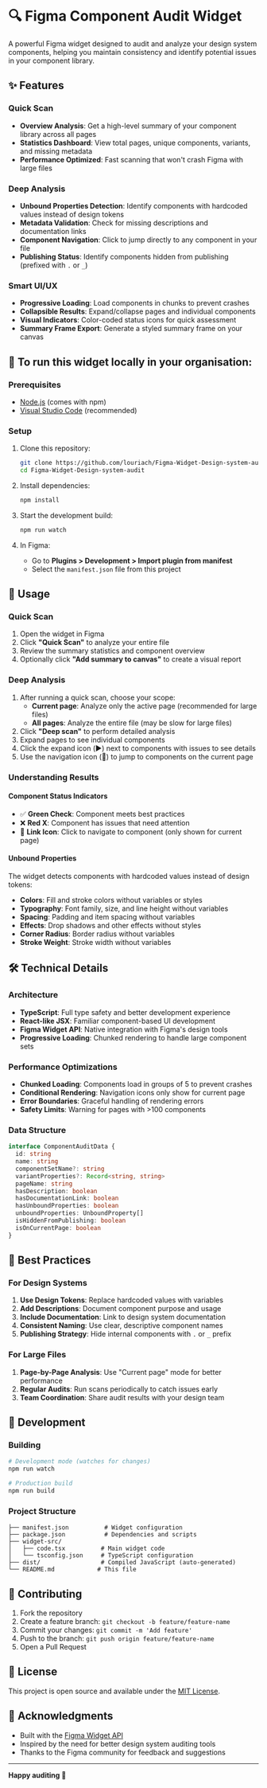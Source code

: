 # 🔍 Figma Component Audit Widget

A powerful Figma widget designed to audit and analyze your design system components, helping you maintain consistency and identify potential issues in your component library.

## ✨ Features

### Quick Scan
- **Overview Analysis**: Get a high-level summary of your component library across all pages
- **Statistics Dashboard**: View total pages, unique components, variants, and missing metadata
- **Performance Optimized**: Fast scanning that won't crash Figma with large files

### Deep Analysis
- **Unbound Properties Detection**: Identify components with hardcoded values instead of design tokens
- **Metadata Validation**: Check for missing descriptions and documentation links
- **Component Navigation**: Click to jump directly to any component in your file
- **Publishing Status**: Identify components hidden from publishing (prefixed with `.` or `_`)

### Smart UI/UX
- **Progressive Loading**: Load components in chunks to prevent crashes
- **Collapsible Results**: Expand/collapse pages and individual components
- **Visual Indicators**: Color-coded status icons for quick assessment
- **Summary Frame Export**: Generate a styled summary frame on your canvas

## 🚀 To run this widget locally in your organisation:

### Prerequisites
- [Node.js](https://nodejs.org/en/download/) (comes with npm)
- [Visual Studio Code](https://code.visualstudio.com/) (recommended)

### Setup
1. Clone this repository:
   ```bash
   git clone https://github.com/louriach/Figma-Widget-Design-system-audit.git
   cd Figma-Widget-Design-system-audit
   ```

2. Install dependencies:
   ```bash
   npm install
   ```

3. Start the development build:
   ```bash
   npm run watch
   ```

4. In Figma:
   - Go to **Plugins > Development > Import plugin from manifest**
   - Select the `manifest.json` file from this project

## 📖 Usage

### Quick Scan
1. Open the widget in Figma
2. Click **"Quick Scan"** to analyze your entire file
3. Review the summary statistics and component overview
4. Optionally click **"Add summary to canvas"** to create a visual report

### Deep Analysis
1. After running a quick scan, choose your scope:
   - **Current page**: Analyze only the active page (recommended for large files)
   - **All pages**: Analyze the entire file (may be slow for large files)
2. Click **"Deep scan"** to perform detailed analysis
3. Expand pages to see individual components
4. Click the expand icon (▶️) next to components with issues to see details
5. Use the navigation icon (🔗) to jump to components on the current page

### Understanding Results

#### Component Status Indicators
- ✅ **Green Check**: Component meets best practices
- ❌ **Red X**: Component has issues that need attention
- 🔗 **Link Icon**: Click to navigate to component (only shown for current page)

#### Unbound Properties
The widget detects components with hardcoded values instead of design tokens:
- **Colors**: Fill and stroke colors without variables or styles
- **Typography**: Font family, size, and line height without variables
- **Spacing**: Padding and item spacing without variables
- **Effects**: Drop shadows and other effects without styles
- **Corner Radius**: Border radius without variables
- **Stroke Weight**: Stroke width without variables

## 🛠️ Technical Details

### Architecture
- **TypeScript**: Full type safety and better development experience
- **React-like JSX**: Familiar component-based UI development
- **Figma Widget API**: Native integration with Figma's design tools
- **Progressive Loading**: Chunked rendering to handle large component sets

### Performance Optimizations
- **Chunked Loading**: Components load in groups of 5 to prevent crashes
- **Conditional Rendering**: Navigation icons only show for current page
- **Error Boundaries**: Graceful handling of rendering errors
- **Safety Limits**: Warning for pages with >100 components

### Data Structure
```typescript
interface ComponentAuditData {
  id: string
  name: string
  componentSetName?: string
  variantProperties?: Record<string, string>
  pageName: string
  hasDescription: boolean
  hasDocumentationLink: boolean
  hasUnboundProperties: boolean
  unboundProperties: UnboundProperty[]
  isHiddenFromPublishing: boolean
  isOnCurrentPage: boolean
}
```

## 🎯 Best Practices

### For Design Systems
1. **Use Design Tokens**: Replace hardcoded values with variables
2. **Add Descriptions**: Document component purpose and usage
3. **Include Documentation**: Link to design system documentation
4. **Consistent Naming**: Use clear, descriptive component names
5. **Publishing Strategy**: Hide internal components with `.` or `_` prefix

### For Large Files
1. **Page-by-Page Analysis**: Use "Current page" mode for better performance
2. **Regular Audits**: Run scans periodically to catch issues early
3. **Team Coordination**: Share audit results with your design team

## 🔧 Development

### Building
```bash
# Development mode (watches for changes)
npm run watch

# Production build
npm run build
```

### Project Structure
```
├── manifest.json          # Widget configuration
├── package.json           # Dependencies and scripts
├── widget-src/
│   ├── code.tsx          # Main widget code
│   └── tsconfig.json     # TypeScript configuration
├── dist/                 # Compiled JavaScript (auto-generated)
└── README.md            # This file
```

## 🤝 Contributing

1. Fork the repository
2. Create a feature branch: `git checkout -b feature/feature-name`
3. Commit your changes: `git commit -m 'Add feature'`
4. Push to the branch: `git push origin feature/feature-name`
5. Open a Pull Request

## 📝 License

This project is open source and available under the [MIT License](LICENSE).

## 🙏 Acknowledgments

- Built with the [Figma Widget API](https://www.figma.com/widget-docs/)
- Inspired by the need for better design system auditing tools
- Thanks to the Figma community for feedback and suggestions

---

**Happy auditing 🎉**
